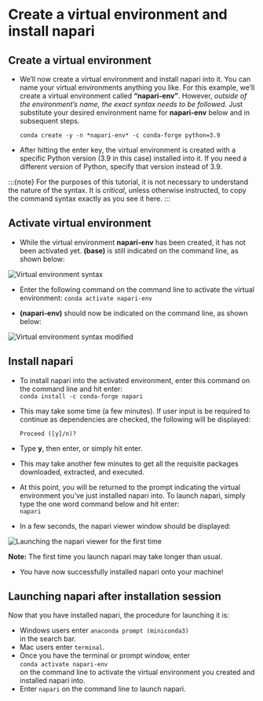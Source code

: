 # Create a virtual environment and install napari

## Create a virtual environment

- We’ll now create a virtual environment and install napari into it. You can name your virtual environments anything you like. For this example, we’ll create a virtual environment called **“napari-env”**. However, *outside of the environment’s name, the exact syntax needs to be followed*. Just substitute your desired environment name for **napari-env** below and in subsequent steps.  

  ``` conda create -y -n *napari-env* -c conda-forge python=3.9 ```

- After hitting the enter key, the virtual environment is created with a specific Python version (3.9 in this case) installed into it.  If you need a different version of Python, specify that version instead of 3.9.

:::{note} 
For the purposes of this tutorial, it is not necessary to understand the nature of the syntax. It is *critical*, unless otherwise instructed, to copy the command syntax exactly as you see it here. 
:::

## Activate virtual environment

- While the virtual environment **napari-env** has been created, it has not been activated yet. **(base)** is still indicated on the command line, as shown below:  
  
![Virtual environment syntax](images/install-4.png)

- Enter the following command on the command line to activate the virtual environment:
  ```conda activate napari-env```

- **(napari-env)** should now be indicated on the command line, as shown below:

![Virtual environment syntax modified](images/install-5.png)

## Install napari 

- To install napari into the activated environment, enter this command on the command line and hit enter:  
  ```conda install -c conda-forge napari```

- This may take some time (a few minutes). If user input is be required to continue as dependencies are checked, the following will be displayed:

  ```Proceed ([y]/n)?```  
  
- Type **y**, then enter, or simply hit enter.

- This may take another few minutes to get all the requisite packages downloaded, extracted, and executed. 
- At this point, you will be returned to the prompt indicating the virtual environment you’ve just installed napari into. To launch napari, simply type the one word command below and hit enter:  
  ```napari```

- In a few seconds, the napari viewer window should be displayed:

![Launching the napari viewer for the first time](images/install-6.png)

**Note:** The first time you launch napari may take longer than usual. 

- You have now successfully installed napari onto your machine!

## Launching napari after installation session

Now that you have installed napari, the procedure for launching it is:

- Windows users enter 
```anaconda prompt (miniconda3)```   
in the search bar.  
- Mac users enter ```terminal```.
- Once you have the terminal or prompt window, enter  
```conda activate napari-env```  
on the command line to activate the virtual environment you created and installed napari into.
- Enter ```napari``` on the command line to launch napari. 